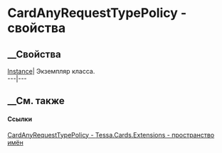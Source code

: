 # CardAnyRequestTypePolicy - свойства
##  __Свойства
[Instance](P_Tessa_Cards_Extensions_CardAnyRequestTypePolicy_Instance.htm)|
Экземпляр класса.  
---|---  
##  __См. также
#### Ссылки
[CardAnyRequestTypePolicy -
](T_Tessa_Cards_Extensions_CardAnyRequestTypePolicy.htm)
[Tessa.Cards.Extensions - пространство имён](N_Tessa_Cards_Extensions.htm)
